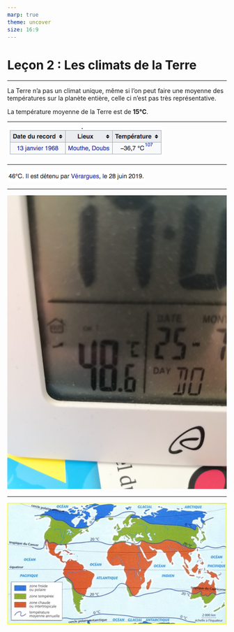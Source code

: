 ```yaml
---
marp: true
theme: uncover
size: 16:9
---
```

<!-- paginate: true -->

# Leçon 2 : Les climats de la Terre


---

La Terre n’a pas un climat unique, même si l’on peut faire une moyenne des températures sur la planète entière, celle ci n’est pas très représentative. 

La température moyenne de la Terre est de **15°C**.  

---

![bg fit](Ressources/Photos/temp-min-fr.png)

---

![bg fit](Ressources/Photos/temp-max-fr.png)

---

![bg fit](Ressources/Photos/meteo1.jpg)


---

![bg fit](Ressources/Photos/climats.png)
